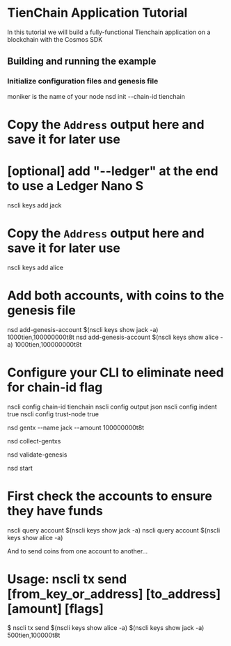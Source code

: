 # TienChain Application Tutorial

In this tutorial we will build a fully-functional Tienchain application on a blockchain with the Cosmos SDK



## Building and running the example

### Initialize configuration files and genesis file

moniker is the name of your node
nsd init <moniker> --chain-id tienchain


# Copy the `Address` output here and save it for later use
# [optional] add "--ledger" at the end to use a Ledger Nano S
nscli keys add jack

# Copy the `Address` output here and save it for later use
nscli keys add alice

# Add both accounts, with coins to the genesis file

nsd add-genesis-account $(nscli keys show jack -a) 1000tien,100000000t8t
nsd add-genesis-account $(nscli keys show alice -a) 1000tien,100000000t8t

# Configure your CLI to eliminate need for chain-id flag

nscli config chain-id tienchain
nscli config output json
nscli config indent true
nscli config trust-node true

nsd gentx --name jack --amount 100000000t8t

nsd collect-gentxs

nsd validate-genesis

nsd start

# First check the accounts to ensure they have funds

nscli query account $(nscli keys show jack -a)
nscli query account $(nscli keys show alice -a)

And to send coins from one account to another...

# Usage: nscli tx send [from_key_or_address] [to_address] [amount] [flags]

$ nscli tx send $(nscli keys show alice -a) $(nscli keys show jack -a) 500tien,100000t8t

